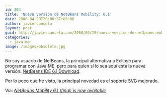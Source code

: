 ```yaml
---
id: 204
title: 'Nueva versión de NetBeans Mobility: 6.1'
date: 2008-04-29T20:00:57+00:00
author: javiercancela
layout: post
guid: http://javiercancela.com/2008/04/29/nueva-version-de-netbeans-mobility-61/
categories:
  - java-me
image: /images/obsolete.jpg
---
```

No soy usuario de NetBeans, la principal alternativa a Eclipse para programar con Java ME, pero para quien sí lo sea aquí está la nueva versión: [NetBeans IDE 6.1 Download](http://download.netbeans.org/netbeans/6.1/final/ "NetBeans IDE 6.1 Download").

Por lo poco que he visto, la principal novedad es el soporte [SVG](http://www.w3.org/Graphics/SVG/ "SVG") mejorado.

Vía: [_NetBeans Mobility 6.1 (final) is now available_](http://blogs.forum.nokia.com/blog/jacek-wojciechowskis-forum-nokia-blog/java/2008/04/28/netbeans-mobility-6.1-final-is-now-available "NetBeans Mobility 6.1 (final) is now available")